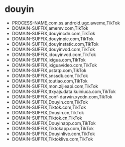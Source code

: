 # douyin
  - PROCESS-NAME,com.ss.android.ugc.aweme,TikTok
  - DOMAIN-SUFFIX,amemv.com,TikTok
  - DOMAIN-SUFFIX,douyincdn.com,TikTok
  - DOMAIN-SUFFIX,douyinpic.com,TikTok
  - DOMAIN-SUFFIX,douyinstatic.com,TikTok
  - DOMAIN-SUFFIX,douyinvod.com,TikTok
  - DOMAIN-SUFFIX,idouyinvod.com,TikTok
  - DOMAIN-SUFFIX,ixigua.com,TikTok
  - DOMAIN-SUFFIX,ixiguavideo.com,TikTok
  - DOMAIN-SUFFIX,pstatp.com,TikTok
  - DOMAIN-SUFFIX,snssdk.com,TikTok
  - DOMAIN-SUFFIX,toutiao.com,TikTok
  - DOMAIN-SUFFIX,mon.zijieapi.com,TikTok
  - DOMAIN-SUFFIX,ttxyajs.data.kuiniuca.com,TikTok
  - DOMAIN-SUFFIX,conf-darwin.xycdn.com,TikTok
  - DOMAIN-SUFFIX,Douyin.com,TikTok
  - DOMAIN-SUFFIX,Tiktok.com,TikTok
  - DOMAIN-SUFFIX,Douyin.cn,TikTok
  - DOMAIN-SUFFIX,Tiktok.cn,TikTok
  - DOMAIN-SUFFIX,Douyinapp.com,TikTok
  - DOMAIN-SUFFIX,Tiktokapp.com,TikTok
  - DOMAIN-SUFFIX,Douyinlive.com,TikTok
  - DOMAIN-SUFFIX,Tiktoklive.com,TikTok
